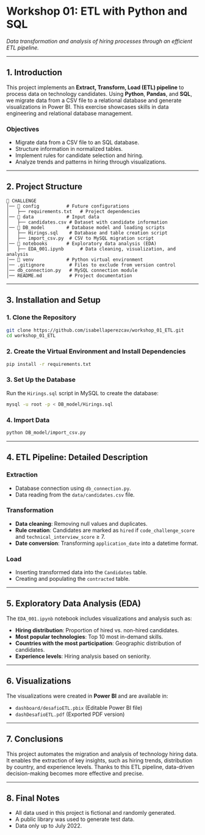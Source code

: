 # **Workshop 01: ETL with Python and SQL**  

*Data transformation and analysis of hiring processes through an efficient ETL pipeline.*  

---  

## **1. Introduction**  
This project implements an **Extract, Transform, Load (ETL) pipeline** to process data on technology candidates. Using **Python**, **Pandas**, and **SQL**, we migrate data from a CSV file to a relational database and generate visualizations in Power BI. This exercise showcases skills in data engineering and relational database management.  

### **Objectives**  
- Migrate data from a CSV file to an SQL database.  
- Structure information in normalized tables.  
- Implement rules for candidate selection and hiring.  
- Analyze trends and patterns in hiring through visualizations.  

---  

## **2. Project Structure**  

```
📂 CHALLENGE
│── 📂 config          # Future configurations
│   ├── requirements.txt   # Project dependencies
│── 📂 data            # Input data
│   ├── candidates.csv # Dataset with candidate information
│── 📂 DB_model        # Database model and loading scripts
│   ├── Hirings.sql    # Database and table creation script
│   ├── import_csv.py  # CSV to MySQL migration script
│── 📂 notebooks       # Exploratory data analysis (EDA)
│   ├── EDA_001.ipynb      # Data cleaning, visualization, and analysis
│── 📂 venv            # Python virtual environment
│── .gitignore         # Files to exclude from version control
│── db_connection.py   # MySQL connection module
│── README.md          # Project documentation
```  

---  

## **3. Installation and Setup**  

### **1. Clone the Repository**  
```bash
git clone https://github.com/isabellaperezcav/workshop_01_ETL.git
cd workshop_01_ETL
```  

### **2. Create the Virtual Environment and Install Dependencies**  
```bash
pip install -r requirements.txt
```  

### **3. Set Up the Database**  
Run the `Hirings.sql` script in MySQL to create the database:  
```bash
mysql -u root -p < DB_model/Hirings.sql
```  

### **4. Import Data**  
```bash
python DB_model/import_csv.py
```  

---  

## **4. ETL Pipeline: Detailed Description**  

### **Extraction**  
- Database connection using `db_connection.py`.  
- Data reading from the `data/candidates.csv` file.  

### **Transformation**  
- **Data cleaning**: Removing null values and duplicates.  
- **Rule creation**: Candidates are marked as `hired` if `code_challenge_score` and `technical_interview_score` ≥ 7.  
- **Date conversion**: Transforming `application_date` into a datetime format.  

### **Load**  
- Inserting transformed data into the `Candidates` table.  
- Creating and populating the `contracted` table.  

---  

## **5. Exploratory Data Analysis (EDA)**  

The `EDA_001.ipynb` notebook includes visualizations and analysis such as:  

- **Hiring distribution**: Proportion of hired vs. non-hired candidates.  
- **Most popular technologies**: Top 10 most in-demand skills.  
- **Countries with the most participation**: Geographic distribution of candidates.  
- **Experience levels**: Hiring analysis based on seniority.  

---  

## **6. Visualizations**  
The visualizations were created in **Power BI** and are available in:  

- `dashboard/desafioETL.pbix` (Editable Power BI file)  
- `dashDesafioETL.pdf` (Exported PDF version)  

---  

## **7. Conclusions**  
This project automates the migration and analysis of technology hiring data. It enables the extraction of key insights, such as hiring trends, distribution by country, and experience levels. Thanks to this ETL pipeline, data-driven decision-making becomes more effective and precise.  

---  

## **8. Final Notes**  
- All data used in this project is fictional and randomly generated.  
- A public library was used to generate test data.  
- Data only up to July 2022.  
